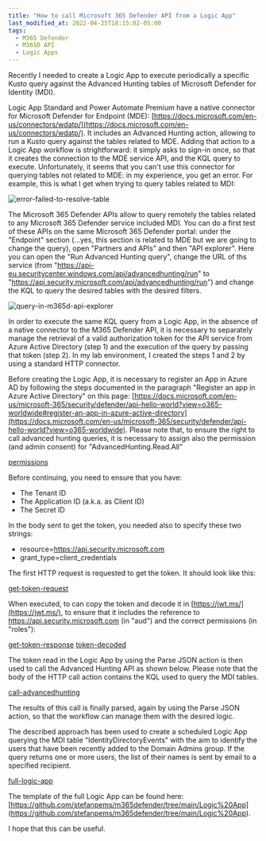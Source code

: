 ```yaml
---
title: "How to call Microsoft 365 Defender API from a Logic App"
last_modified_at: 2022-04-25T18:15:02-05:00
tags:
  - M365 Defender
  - M365D API
  - Logic Apps
---
```


Recently I needed to create a Logic App to execute periodically a specific Kusto query against the Advanced Hunting tables of Microsoft Defender for Identity (MDI).

Logic App Standard and Power Automate Premium have a native connector for Microsoft Defender for Endpoint (MDE): [https://docs.microsoft.com/en-us/connectors/wdatp/](https://docs.microsoft.com/en-us/connectors/wdatp/). It includes an Advanced Hunting action, allowing to run a Kusto query against the tables related to MDE. Adding that action to a Logic App workflow is strightforward: it simply asks to sign-in once, so that it creates the connection to the MDE service API, and the KQL query to execute.
Unfortunately, it seems that you can't use this connector for querying tables not related to MDE: in my experience, you get an error. For example, this is what I get when trying to query tables related to MDI:

![error-failed-to-resolve-table](https://raw.githubusercontent.com/stefanpems/stefanpems.github.io/f7186a6c1fc3314362cd8aae60e5a31317fdac82/assets/2022-04-25-Logic%20App%20and%20M365DAPI/error-mdi-table-in-mde-query.png)

The Microsoft 365 Defender APIs allow to query remotely the tables related to any Microsoft 365 Defender service included MDI. You can do a first test of these APIs on the same Microsoft 365 Defender portal: under the "Endpoint" section (...yes, this section is related to MDE but we are going to change the query), open "Partners and APIs" and then "API explorer". Here you can open the "Run Advanced Hunting query", change the URL of ths service (from "https://api-eu.securitycenter.windows.com/api/advancedhunting/run" to "https://api.security.microsoft.com/api/advancedhunting/run") and change the KQL to query the desired tables with the desired filters.

![query-in-m365d-api-explorer](https://raw.githubusercontent.com/stefanpems/stefanpems.github.io/ac148fbc909417253a863718df2b2efedbd06f01/assets/2022-04-25-Logic%20App%20and%20M365DAPI/query-in-m365d-api-explorer.png)

In order to execute the same KQL query from a Logic App, in the absence of a native connector to the M365 Defender API, it is necessary to separately manage the retrieval of a valid authorization token for the API service from Azure Active Directory (step 1) and the execution of the query by passing that token (step 2). In my lab environment, I created the steps 1 and 2 by using a standard HTTP connector.

Before creating the Logic App, it is necessary to register an App in Azure AD by following the steps documented in the paragraph "Register an app in Azure Active Directory" on this page: [https://docs.microsoft.com/en-us/microsoft-365/security/defender/api-hello-world?view=o365-worldwide#register-an-app-in-azure-active-directory](https://docs.microsoft.com/en-us/microsoft-365/security/defender/api-hello-world?view=o365-worldwide). Please note that, to ensure the right to call advanced hunting queries, it is necessary to assign also the permission (and admin consent) for "AdvancedHunting.Read.All" 

[permissions](https://raw.githubusercontent.com/stefanpems/stefanpems.github.io/master/assets/2022-04-25-Logic%20App%20and%20M365DAPI/permissions.png)

Before continuing, you need to ensure that you have:
* The Tenant ID
* The Application ID (a.k.a. as Client ID)
* The Secret ID

In the body sent to get the token, you needed also to specify these two strings:
* resource=https://api.security.microsoft.com
* grant_type=client_credentials

The first HTTP request is requested to get the token. It should look like this:

[get-token-request](https://raw.githubusercontent.com/stefanpems/stefanpems.github.io/master/assets/2022-04-25-Logic%20App%20and%20M365DAPI/get-token-req.png)

When executed, to can copy the token and decode it in [https://jwt.ms/](https://jwt.ms/), to ensure that it includes the reference to https://api.security.microsoft.com (in "aud") and the correct permissions (in "roles"):

[get-token-response](https://raw.githubusercontent.com/stefanpems/stefanpems.github.io/master/assets/2022-04-25-Logic%20App%20and%20M365DAPI/get-token.res.png)
[token-decoded](https://raw.githubusercontent.com/stefanpems/stefanpems.github.io/master/assets/2022-04-25-Logic%20App%20and%20M365DAPI/token-decoded.png)

The token read in the Logic App by using the Parse JSON action is then used to call the Advanced Hunting API as shown below. Please note that the body of the HTTP call action contains the KQL used to query the MDI tables.

[call-advancedhunting](https://raw.githubusercontent.com/stefanpems/stefanpems.github.io/master/assets/2022-04-25-Logic%20App%20and%20M365DAPI/call-advanced-hunting-api.png)

The results of this call is finally parsed, again by using the Parse JSON action, so that the workflow can manage them with the desired logic.

The described approach has been used to create a scheduled Logic App querying the MDI table "IdentityDirectoryEvents" with the aim to identify the users that have been recently added to the Domain Admins group. If the query returns one or more users, the list of their names is sent by email to a specified recipient. 

[full-logic-app](https://raw.githubusercontent.com/stefanpems/stefanpems.github.io/master/assets/2022-04-25-Logic%20App%20and%20M365DAPI/full-logic-app.png)

The template of the full Logic App can be found here: [https://github.com/stefanpems/m365defender/tree/main/Logic%20App] (https://github.com/stefanpems/m365defender/tree/main/Logic%20App).

I hope that this can be useful.